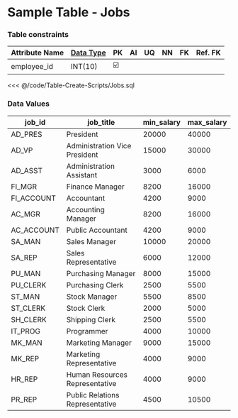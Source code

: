 # Sample Table - Jobs

### Table constraints
| Attribute Name | [Data Type](/Overall/DataType/) | PK | AI | UQ | NN | FK | Ref. FK |
|-|-|-|-|-|-|-|-|
|employee_id|INT(10)|:ballot_box_with_check:|

<<< @/code/Table-Create-Scripts/Jobs.sql

### Data Values
| job_id     | job_title                       | min_salary | max_salary |
|------------|---------------------------------|------------|------------|
| AD_PRES    | President                       | 20000      | 40000      |
| AD_VP      | Administration Vice President   | 15000      | 30000      |
| AD_ASST    | Administration Assistant        | 3000       | 6000       |
| FI_MGR     | Finance Manager                 | 8200       | 16000      |
| FI_ACCOUNT | Accountant                      | 4200       | 9000       |
| AC_MGR     | Accounting Manager              | 8200       | 16000      |
| AC_ACCOUNT | Public Accountant               | 4200       | 9000       |
| SA_MAN     | Sales Manager                   | 10000      | 20000      |
| SA_REP     | Sales Representative            | 6000       | 12000      |
| PU_MAN     | Purchasing Manager              | 8000       | 15000      |
| PU_CLERK   | Purchasing Clerk                | 2500       | 5500       |
| ST_MAN     | Stock Manager                   | 5500       | 8500       |
| ST_CLERK   | Stock Clerk                     | 2000       | 5000       |
| SH_CLERK   | Shipping Clerk                  | 2500       | 5500       |
| IT_PROG    | Programmer                      | 4000       | 10000      |
| MK_MAN     | Marketing Manager               | 9000       | 15000      |
| MK_REP     | Marketing Representative        | 4000       | 9000       |
| HR_REP     | Human Resources Representative  | 4000       | 9000       |
| PR_REP     | Public Relations Representative | 4500       | 10500      |